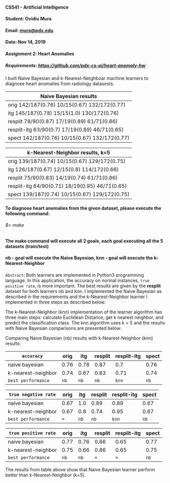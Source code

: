 #### CS541 - Artificial Intelligence
#### Student: Ovidiu Mura
#### Email: mura@pdx.edu
#### Date: Nov 14, 2019
#### Assignment 2: Heart Anomalies
##### Requirements: https://github.com/pdx-cs-ai/heart-anomaly-hw

I built Naive Bayesian and k-Nearest-Neighboar machine learners to diagnose heart anomalies from radiology datasests.


| Naive Bayesian results |
| --- |
| orig 142/187(0.76)  10/15(0.67)  132/172(0.77) |
| itg 145/187(0.78)  15/15(1.0)  130/172(0.76) |
| resplit 78/90(0.87)  17/19(0.89)  61/71(0.86) |
| resplit-itg 63/90(0.7)  17/19(0.89)  46/71(0.65) |
| spect 142/187(0.76)  10/15(0.67)  132/172(0.77) |

| k-Nearest-Neighbor results, k=5 |
| --- |
| orig 139/187(0.74)  10/15(0.67)  129/172(0.75) |
| itg 126/187(0.67)  12/15(0.8)  114/172(0.66) |
| resplit 75/90(0.83)  14/19(0.74)  61/71(0.86) |
| resplit-itg 64/90(0.71)  18/19(0.95)  46/71(0.65) |
| spect 139/187(0.74)  10/15(0.67)  129/172(0.75) |


#### To diagnose heart anomalies from the given dataset, please execute the following command:
###### $> make
####
#### The make command will execute all 2 goals, each goal executing all the 5 datasets (train/test)
#### nb - goal will execute the Naive Bayesian, knn - goal will execute the k-Nearest-Neighbor
####

`Abstract`: Both learners are implemented in Python3 programming language. In this application, the accuracy
on normal instances, `true positive rate`, is more important. The best results are given by the **resplit** dataset for both learners nb and knn. I implemented the Naive Bayesian as described in the requirements and the k-Nearest-Neighbor learner I implemented in three steps as described below.

The k-Nearest-Neighbor (knn) implementation of the learner algorithm has three main steps: calculate Euclidean Distance, get k nearest neighbor, and predict the classification class. The knn algorithm uses k = 5 and the results with Naive Bayesian comparisons are presented below.

Comparing Naive Bayesian (nb) results with k-Nearest-Neighbor (knn) results:


| `accuracy` | orig | itg | resplit | resplit-itg | spect |
| --- | --- | --- | --- | --- | --- |
| naive bayesian | 0.76 | 0.78 | 0.87 | 0.7 | 0.76 |
| k-nearest-neighbor | 0.74 | 0.67 | 0.83 | 0.71 | 0.74 |
| `best performance` | `nb` | `nb` | `nb` | `knn` | `nb` |



| `true negative rate` | orig | itg | resplit | resplit-itg | spect |
| --- | --- | --- | --- | --- | --- |
| naive bayesian | 0.67 | 1.0 | 0.89 | 0.89 | 0.67 |
| k-nearest-neighbor | 0.67 | 0.8 | 0.74 | 0.95 | 0.67 |
| `best performance` | `=` | `nb` | `nb` | `knn` | `nb` |



| `true positive rate` | orig | itg | resplit | resplit-itg | spect |
| --- | --- | --- | --- | --- | --- |
| naive bayesian | 0.77 | 0.76 | 0.86 | 0.65 | 0.77 |
| k-nearest-neighbor | 0.75 | 0.66 | 0.86 | 0.65 | 0.75 |
| `best performance` | `nb` | `nb` | `=` | `=` | `nb` |


The results from table above show that Naive Bayesian learner perform better than k-Nearest-Neighbor (k=5).
